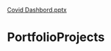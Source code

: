 [Covid Dashbord.pptx](https://github.com/Joannamao223/PortfolioProjects/files/7116139/Covid.Dashbord.pptx)
# PortfolioProjects

